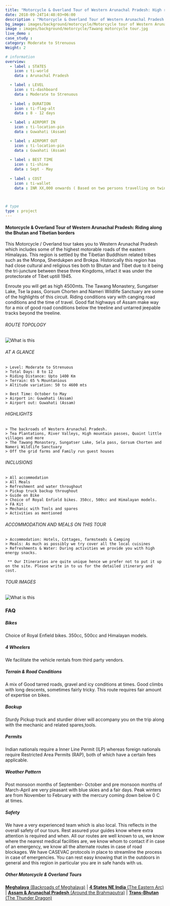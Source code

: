```yaml
---
title: "Motorcycle & Overland Tour of Western Arunachal Pradesh: High roads of the Monyul"
date: 2018-09-24T14:48:03+06:00
description : "Motorcycle & Overland Tour of Western Arunachal Pradesh. This tour takes you across the tea fields of Assam to the high roads of western Arunachal Pradesh"
bg_image: images/background/motorcycle/Motorcycle tour of Western Arunachal Pradesh main.jpg
image : images/background/motorcycle/Tawang motorcycle tour.jpg
live_demo :
case_study : 
category: Moderate to Strenuous
Weight: 2

# information
overview:
  - label : STATES
    icon : ti-world
    data : Arunachal Pradesh 

  - label : LEVEL
    icon : ti-dashboard
    data : Moderate to Strenuous
    
  - label : DURATION
    icon : ti-flag-alt
    data : 8 - 12 days

  - label : AIRPORT IN
    icon : ti-location-pin
    data : Guwahati (Assam)

  - label : AIRPORT OUT
    icon : ti-location-pin
    data : Guwahati (Assam)
    
  - label : BEST TIME
    icon : ti-shine
    data : Sept - May
 
  - label : COST 
    icon : ti-wallet
    data : INR XX,000 onwards ( Based on two persons travelling on twin share)
 


# type
type : project
---
```


#### Motorcycle & Overland Tour of Western Arunachal Pradesh: Riding along the Bhutan and Tibetian borders

This Motorcycle / Overland tour takes you to Western Arunachal Pradesh which includes some of the highest motorable roads of the eastern Himalayas. This region is settled by the Tibetian Buddhism related tribes such as the Monpa, Sherdukpen and Brokpa. Historically this region has had close cultural and religious ties both to Bhutan and Tibet due to it being the tri-juncture between these three Kingdoms, infact it was under the protectorate of Tibet uptill 1945.

Enroute you will get as high 4500mts. The Tawang Monastery, Sungatser Lake, Tse la pass, Gorsum Chorten and Nameri Wildlife Sanctuary are some of the highlights of this circuit. Riding conditions vary with canging road conditions and the time of travel. Good flat highways of Assam make way for a mix of good road conditions below the treeline and untarred jeepable tracks beyond the treeline.

###### ROUTE TOPOLOGY

![What is this](/images/background/motorcycle/tawangmototopo.jpg)



###### AT A GLANCE
```
> Level: Moderate to Strenuous
> Total Days: 8 to 12
> Riding Distance: Upto 1400 Km
> Terrain: 65 % Mountanious 
> Altitude variation: 50 to 4600 mts

> Best Time: October to May
> Airport in: Guwahati (Assam)
> Airport out: Guwahati (Assam)
```




###### HIGHLIGHTS
```
> The backroads of Western Arunachal Pradesh.
> Tea Plantations, River Valleys, High mountain passes, Quaint little villages and more
> The Tawang Monastery, Sungatser Lake, Sela pass, Gorsum Chorten and Nameri Wildlife Sanctuary 
> Off the grid farms and Family run guest houses
```

###### INCLUSIONS
```
> All accommodation
> All Meals
> Refreshment and water throughout
> Pickup truck backup throughout
> Guide on Bike
> Choice of Royal Enfield bikes. 350cc, 500cc and Himalayan models.
> FA Kit
> Mechanic with Tools and spares
> Activities as mentioned
```
###### ACCOMMODATION AND MEALS ON THIS TOUR
```
> Accommodation: Hotels, Cottages, farmsteads & Camping
> Meals: As much as possibly we try cover all the local cuisines
> Refreshments & Water: During activities we provide you with high energy snacks. 
```
``` ** Our Itineraries are quite unique hence we prefer not to put it up on the site. Please write in to us for the detailed itinerary and cost.```

###### TOUR IMAGES

![What is this](/images/background/motorcycle/tawangmotorcycletourgallery.jpg)



### FAQ

##### Bikes

Choice of Royal Enfield bikes. 350cc, 500cc and Himalayan models.

##### 4 Wheelers

We facilitate the vehicle rentals from third party vendors.

##### Terrain & Road Conditions

A mix of Good tarred roads, gravel and icy conditions at times. Good climbs with long descents, sometimes fairly tricky. This route requires fair amount of expertise on bikes.

##### Backup
Sturdy Pickup truck and sturdier driver will accompany you on the trip along with the mechanic and related spares,tools.


##### Permits
Indian nationals require a Inner Line Permit (ILP) whereas foreign nationals require Restricted Area Permits (RAP), both of which have a certain fees applicable.

##### Weather Pattern
Post monsoon months of September- October and pre monsoon months of March-April are very pleasant with blue skies and a fair days. Peak winters are from November to February with the mercury coming down below 0 C at times.

##### Safety 
We have a very experienced team which is also local. This reflects in the overall safety of our tours. Rest assured your guides know where extra attention is required and when. All our routes are well known to us, we know where the nearest medical facilities are, we know whom to contact if in case of an emergency, we know all the alternate routes in case of road blockages. We have CASEVAC protocols in place to streamline the process in case of emergencies. You can rest easy knowing that in the outdoors in general and this region in particular you are in safe hands with us.

##### Other Motorcycle & Overland Tours

[**Meghalaya** (Backroads of Meghalaya)](/motorcycle/trans-meghalaya-motorcycle-overland/) 
| [**4 States NE India** (The Eastern Arc)](/motorcycle/motorcycle-overland-tour-of-ne-india/) | 
[**Assam & Arunachal Pradesh** (Around the Brahmaputra)](/motorcycle/motorcycle-overland-assam-arunachal-pradesh/) | 
[**Trans-Bhutan** (The Thunder Dragon)](/motorcycle/trans-bhutan-motorcycle-overland-tour/) 
